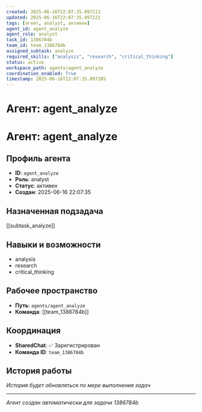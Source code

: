 ```yaml
---
created: 2025-06-16T22:07:35.097213
updated: 2025-06-16T22:07:35.097221
tags: [агент, analyst, активен]
agent_id: agent_analyze
agent_role: analyst
task_id: 1386784b
team_id: team_1386784b
assigned_subtask: analyze
required_skills: ["analysis", "research", "critical_thinking"]
status: active
workspace_path: agents/agent_analyze
coordination_enabled: True
timestamp: 2025-06-16T22:07:35.097205
---
```


# Агент: agent_analyze

# Агент: agent_analyze

## Профиль агента

- **ID**: `agent_analyze`
- **Роль**: analyst
- **Статус**: активен
- **Создан**: 2025-06-16 22:07:35

## Назначенная подзадача

[[subtask_analyze]]

## Навыки и возможности

- analysis
- research
- critical_thinking

## Рабочее пространство

- **Путь**: `agents/agent_analyze`
- **Команда**: [[team_1386784b]]

## Координация

- **SharedChat**: ✅ Зарегистрирован
- **Команда ID**: `team_1386784b`

## История работы

*История будет обновляться по мере выполнения задач*

---
*Агент создан автоматически для задачи 1386784b*
